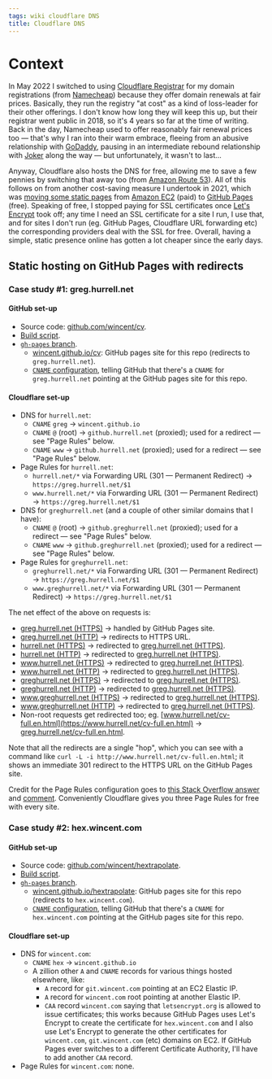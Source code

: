 ```yaml
---
tags: wiki cloudflare DNS
title: Cloudflare DNS
---
```


# Context

In May 2022 I switched to using [Cloudflare Registrar](https://blog.cloudflare.com/cloudflare-registrar/) for my domain registrations (from [Namecheap](https://www.namecheap.com/)) because they offer domain renewals at fair prices. Basically, they run the registry "at cost" as a kind of loss-leader for their other offerings. I don't know how long they will keep this up, but their registrar went public in 2018, so it's 4 years so far at the time of writing. Back in the day, Namecheap used to offer reasonably fair renewal prices too — that's why I ran into their warm embrace, fleeing from an abusive relationship with [GoDaddy](https://www.godaddy.com/), pausing in an intermediate rebound relationship with [Joker](https://joker.com/) along the way — but unfortunately, it wasn't to last...

Anyway, Cloudflare also hosts the DNS for free, allowing me to save a few pennies by switching that away too (from [Amazon Route 53](https://aws.amazon.com/route53/)). All of this follows on from another cost-saving measure I undertook in 2021, which was [moving some static pages](https://wincent.com/blog/simplified-ansible-set-up) from [Amazon EC2](https://aws.amazon.com/ec2/) (paid) to [GitHub Pages](https://pages.github.com/) (free). Speaking of free, I stopped paying for SSL certificates once [Let's Encrypt](https://letsencrypt.org/) took off; any time I need an SSL certificate for a site I run, I use that, and for sites I don't run (eg. GitHub Pages, Cloudflare URL forwarding etc) the corresponding providers deal with the SSL for free. Overall, having a simple, static presence online has gotten a lot cheaper since the early days.

## Static hosting on GitHub Pages with redirects

### Case study #1: greg.hurrell.net

#### GitHub set-up

- Source code: [github.com/wincent/cv](https://github.com/wincent/cv).
- [Build script](https://github.com/wincent/cv/blob/main/scripts/publish).
- [`gh-pages` branch](https://github.com/wincent/cv/tree/gh-pages).
  - [wincent.github.io/cv](https://wincent.github.io/cv): GitHub pages site for this repo (redirects to `greg.hurrell.net`).
  - [`CNAME` configuration](https://github.com/wincent/cv/blob/gh-pages/CNAME), telling GitHub that there's a `CNAME` for `greg.hurrell.net` pointing at the GitHub pages site for this repo.

#### Cloudflare set-up

- DNS for `hurrell.net`:
  - `CNAME` `greg` → `wincent.github.io`
  - `CNAME` `@` (root) → `github.hurrell.net` (proxied); used for a redirect — see "Page Rules" below.
  - `CNAME` `www` → `github.hurrell.net` (proxied); used for a redirect — see "Page Rules" below.
- Page Rules for `hurrell.net`:
  - `hurrell.net/*` via Forwarding URL (301 — Permanent Redirect) → `https://greg.hurrell.net/$1`
  - `www.hurrell.net/*` via Forwarding URL (301 — Permanent Redirect) → `https://greg.hurrell.net/$1`
- DNS for `greghurrell.net` (and a couple of other similar domains that I have):
  - `CNAME` `@` (root) → `github.greghurrell.net` (proxied); used for a redirect — see "Page Rules" below.
  - `CNAME` `www` → `github.greghurrell.net` (proxied); used for a redirect — see "Page Rules" below.
- Page Rules for `greghurrell.net`:
  - `greghurrell.net/*` via Forwarding URL (301 — Permanent Redirect) → `https://greg.hurrell.net/$1`
  - `www.greghurrell.net/*` via Forwarding URL (301 — Permanent Redirect) → `https://greg.hurrell.net/$1`

The net effect of the above on requests is:

- [greg.hurrell.net (HTTPS)](https://greg.hurrell.net/) → handled by GitHub Pages site.
- [greg.hurrell.net (HTTP)](http://greg.hurrell.net/) → redirects to HTTPS URL.
- [hurrell.net (HTTPS)](https://hurrell.net/) → redirected to [greg.hurrell.net (HTTPS)](https://greg.hurrell.net).
- [hurrell.net (HTTP)](http://hurrell.net/) → redirected to [greg.hurrell.net (HTTPS)](https://greg.hurrell.net).
- [www.hurrell.net (HTTPS)](https://www.hurrell.net/) → redirected to [greg.hurrell.net (HTTPS)](https://greg.hurrell.net).
- [www.hurrell.net (HTTP)](http://www.hurrell.net/) → redirected to [greg.hurrell.net (HTTPS)](https://greg.hurrell.net).
- [greghurrell.net (HTTPS)](https://greghurrell.net/) → redirected to [greg.hurrell.net (HTTPS)](https://greg.hurrell.net).
- [greghurrell.net (HTTP)](http://greghurrell.net/) → redirected to [greg.hurrell.net (HTTPS)](https://greg.hurrell.net).
- [www.greghurrell.net (HTTPS)](https://www.greghurrell.net/) → redirected to [greg.hurrell.net (HTTPS)](https://greg.hurrell.net).
- [www.greghurrell.net (HTTP)](http://www.greghurrell.net/) → redirected to [greg.hurrell.net (HTTPS)](https://greg.hurrell.net).
- Non-root requests get redirected too; eg. [www.hurrell.net/cv-full.en.html](https://www.hurrell.net/cv-full.en.html) → [greg.hurrell.net/cv-full.en.html](https://greg.hurrell.net/cv-full.en.html).

Note that all the redirects are a single "hop", which you can see with a command like `curl -L -i http://www.hurrell.net/cv-full.en.html`; it shows an immediate 301 redirect to the HTTPS URL on the GitHub Pages site.

Credit for the Page Rules configuration goes to [this Stack Overflow answer](https://stackoverflow.com/questions/55274360/cloudflare-redirect-domain) and [comment](https://stackoverflow.com/questions/55274360/cloudflare-redirect-domain#comment126284596_64796153). Conveniently Cloudflare gives you three Page Rules for free with every site.

### Case study #2: hex.wincent.com

#### GitHub set-up

- Source code: [github.com/wincent/hextrapolate](https://github.com/wincent/hextrapolate).
- [Build script](https://github.com/wincent/hextrapolate/blob/main/publish.sh).
- [`gh-pages` branch](https://github.com/wincent/hextrapolate/tree/gh-pages).
  - [wincent.github.io/hextrapolate](https://wincent.github.io/hextrapolate): GitHub pages site for this repo (redirects to `hex.wincent.com`).
  - [`CNAME` configuration](https://github.com/wincent/hextrapolate/blob/gh-pages/CNAME), telling GitHub that there's a `CNAME` for `hex.wincent.com` pointing at the GitHub pages site for this repo.

#### Cloudflare set-up

- DNS for `wincent.com`:
  - `CNAME` `hex` → `wincent.github.io`
  - A zillion other `A` and `CNAME` records for various things hosted elsewhere, like:
    - `A` record for `git.wincent.com` pointing at an EC2 Elastic IP.
    - `A` record for `wincent.com` root pointing at another Elastic IP.
    - `CAA` record `wincent.com` saying that `letsencrypt.org` is allowed to issue certificates; this works because GitHub Pages uses Let's Encrypt to create the certificate for `hex.wincent.com` and I also use Let's Encrypt to generate the other certificates for `wincent.com`, `git.wincent.com` (etc) domains on EC2. If GitHub Pages ever switches to a different Certificate Authority, I'll have to add another `CAA` record.
- Page Rules for `wincent.com`: none.
